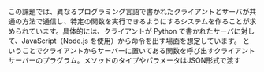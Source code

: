 この課題では、異なるプログラミング言語で書かれたクライアントとサーバが共通の方法で通信し、特定の関数を実行できるようにするシステムを作ることが求められています。具体的には、クライアントが Python で書かれたサーバに対して、JavaScript（Node.js を使用）から命令を出す場面を想定しています。
ということでクライアントからサーバーに置いてある関数を呼び出すクライアントサーバーのプラグラム。メソッドのタイプやパラメータはJSON形式で渡す
